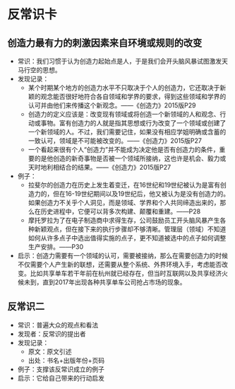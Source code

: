 # 反常识卡

## 创造力最有力的刺激因素来自环境或规则的改变
* 常识：我们习惯于认为创造力起始点是人，于是我们会开头脑风暴试图激发天马行空的思想。
* 发现记录：
	* 某个时期某个地方的创造力水平不只取决于个人的创造力，它还取决于新颖的观念能否很好地符合各自领域和学界的要求，得到这些领域和学界的认可并由他们来传播这个新观念。——《创造力》2015版P29
	* 创造力的定义应该是：改变现有领域或将创造一个新领域的人和观念、行动或事物。富有创造力的人就是指其思想或行为改变了一个领域或创建了一个新领域的人。不过，我们需要记住，如果没有相应学姐明确或含蓄的一致认可，领域是不可能被改变的。——《创造力》2015版P27
	* 一个看起来很有个人“创造力”并不能成为决定他是否有创造力的条件，重要的是他创造的新奇事物是否被一个领域所接纳，这也许是机会、毅力或天时地利相结合的结果。——《创造力》2015版P27
* 例子： 
	* 拉斐尔的创造力在历史上发生着变迁，在16世纪和19世纪被认为是富有创造力的，但在16-19世纪期间以及19世纪后，他又被认为是没有创造力的。如果创造力不关乎个人洞见，而是领域、学界和个人共同缔造出来的，那么在历史进程中，它便可以背多次构建、颠覆和重建。——P28
	* 摩托罗拉为了在电子制造商中求得生存，公司鼓励员工开头脑风暴产生各种新颖观点，但在接下来的执行步骤却不够清晰。管理层（领域）不知道如何从许多点子中选出值得实施的点子，更不知道被选中的点子如何调整生产安排。——P30
* 启示：创造力需要有一个领域的认可，需要被接纳，那么在需要创造力的时候不仅需要个人产生新的联想，还需要从整个系统、外界环境入手，考虑能否改变。比如共享单车若干年前在杭州就已经存在，但当时互联网以及共享经济火候未到，直到2017年出现各种共享单车公司抢占市场的现象。

## 反常识二
* 常识：普遍大众的观点和看法
* 发现者：反常识的提出者
* 发现记录：
	* 原文：原文引述
	* 出处：书名+出版年份+页码 
* 例子：支撑该反常识成立的例子
* 启示：它给自己带来的行动启发